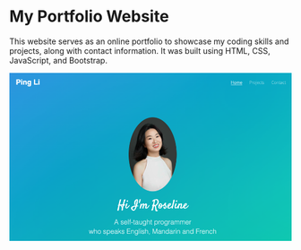 # My Portfolio Website #

<p>This website serves as an online portfolio to showcase my coding skills and projects, along with contact information. It was built using HTML, CSS, JavaScript, and Bootstrap.</p> 

<img src="./images/portfolio.png" alt="portfolio" height="300" width="600" />
